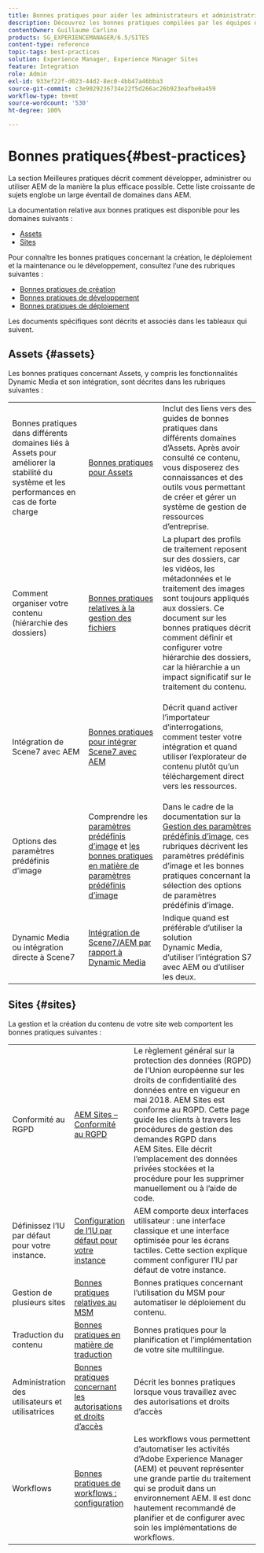```yaml
---
title: Bonnes pratiques pour aider les administrateurs et administratrices à être opérationnels
description: Découvrez les bonnes pratiques compilées par les équipes d’ingénierie et de conseil d’Adobe pour aider les administrateurs et administratrices à être opérationnels.
contentOwner: Guillaume Carlino
products: SG_EXPERIENCEMANAGER/6.5/SITES
content-type: reference
topic-tags: best-practices
solution: Experience Manager, Experience Manager Sites
feature: Integration
role: Admin
exl-id: 933ef22f-d023-44d2-8ec0-4bb47a46bba3
source-git-commit: c3e9029236734e22f5d266ac26b923eafbe0a459
workflow-type: tm+mt
source-wordcount: '530'
ht-degree: 100%

---
```


# Bonnes pratiques{#best-practices}

La section Meilleures pratiques décrit comment développer, administrer ou utiliser AEM de la manière la plus efficace possible. Cette liste croissante de sujets englobe un large éventail de domaines dans AEM.

La documentation relative aux bonnes pratiques est disponible pour les domaines suivants :

* [Assets](#assets)
* [Sites](#sites)

Pour connaître les bonnes pratiques concernant la création, le déploiement et la maintenance ou le développement, consultez l’une des rubriques suivantes :

* [Bonnes pratiques de création](/help/sites-authoring/best-practices.md)
* [Bonnes pratiques de développement](/help/sites-developing/best-practices.md)
* [Bonnes pratiques de déploiement](/help/sites-deploying/best-practices.md)

Les documents spécifiques sont décrits et associés dans les tableaux qui suivent.

## Assets {#assets}

Les bonnes pratiques concernant Assets, y compris les fonctionnalités Dynamic Media et son intégration, sont décrites dans les rubriques suivantes :

<table>
 <tbody>
  <tr>
   <td>Bonnes pratiques dans différents domaines liés à Assets pour améliorer la stabilité du système et les performances en cas de forte charge</td>
   <td><a href="/help/assets/best-practices-for-assets.md">Bonnes pratiques pour Assets</a></td>
   <td>Inclut des liens vers des guides de bonnes pratiques dans différents domaines d’Assets. Après avoir consulté ce contenu, vous disposerez des connaissances et des outils vous permettant de créer et gérer un système de gestion de ressources d’entreprise.</td>
  </tr>
  <tr>
   <td>Comment organiser votre contenu (hiérarchie des dossiers)</td>
   <td><a href="/help/assets/organize-assets.md">Bonnes pratiques relatives à la gestion des fichiers</a></td>
   <td>La plupart des profils de traitement reposent sur des dossiers, car les vidéos, les métadonnées et le traitement des images sont toujours appliqués aux dossiers. Ce document sur les bonnes pratiques décrit comment définir et configurer votre hiérarchie des dossiers, car la hiérarchie a un impact significatif sur le traitement du contenu. </td>
  </tr>
  <tr>
   <td>Intégration de Scene7 avec AEM</td>
   <td><a href="/help/sites-administering/scene7.md#best-practices-for-integrating-scene-with-aem">Bonnes pratiques pour intégrer Scene7 avec AEM</a></td>
   <td><p>Décrit quand activer l’importateur d’interrogations, comment tester votre intégration et quand utiliser l’explorateur de contenu plutôt qu’un téléchargement direct vers les ressources.</p> </td>
  </tr>
  <tr>
   <td>Options des paramètres prédéfinis d’image</td>
   <td>Comprendre les <a href="/help/assets/managing-image-presets.md#understanding-image-presets">paramètres prédéfinis d’image</a> et <a href="/help/assets/managing-image-presets.md#image-preset-options">les bonnes pratiques en matière de paramètres prédéfinis d’image</a></td>
   <td>Dans le cadre de la documentation sur la <a href="/help/assets/managing-image-presets.md">Gestion des paramètres prédéfinis d’image</a>, ces rubriques décrivent les paramètres prédéfinis d’image et les bonnes pratiques concernant la sélection des options de paramètres prédéfinis d’image.</td>
  </tr>
  <tr>
   <td>Dynamic Media ou intégration directe à Scene7</td>
   <td><a href="/help/sites-administering/scene7.md#aem-scene-integration-versus-dynamic-media">Intégration de Scene7/AEM par rapport à Dynamic Media</a></td>
   <td>Indique quand est préférable d’utiliser la solution Dynamic Media, d’utiliser l’intégration S7 avec AEM ou d’utiliser les deux.</td>
  </tr>
 </tbody>
</table>

## Sites {#sites}

La gestion et la création du contenu de votre site web comportent les bonnes pratiques suivantes :

<table>
 <tbody>
  <tr>
   <td>Conformité au RGPD</td>
   <td><a href="/help/sites-administering/gdpr-compliance-sites.md">AEM Sites – Conformité au RGPD</a></td>
   <td>Le règlement général sur la protection des données (RGPD) de l’Union européenne sur les droits de confidentialité des données entre en vigueur en mai 2018. AEM Sites est conforme au RGPD. Cette page guide les clients à travers les procédures de gestion des demandes RGPD dans AEM Sites. Elle décrit l’emplacement des données privées stockées et la procédure pour les supprimer manuellement ou à l’aide de code.</td>
  </tr>
  <tr>
   <td>Définissez l’IU par défaut pour votre instance.</td>
   <td><p><a href="/help/sites-authoring/select-ui.md#configuring-the-default-ui-for-your-instance">Configuration de l’IU par défaut pour votre instance</a></p> </td>
   <td>AEM comporte deux interfaces utilisateur : une interface classique et une interface optimisée pour les écrans tactiles. Cette section explique comment configurer l’IU par défaut de votre instance.</td>
  </tr>
  <tr>
   <td>Gestion de plusieurs sites</td>
   <td><a href="/help/sites-administering/msm-best-practices.md">Bonnes pratiques relatives au MSM</a></td>
   <td>Bonnes pratiques concernant l’utilisation du MSM pour automatiser le déploiement du contenu. </td>
  </tr>
  <tr>
   <td>Traduction du contenu</td>
   <td><a href="/help/sites-administering/tc-bp.md">Bonnes pratiques en matière de traduction</a></td>
   <td>Bonnes pratiques pour la planification et l’implémentation de votre site multilingue.</td>
  </tr>
  <tr>
   <td>Administration des utilisateurs et utilisatrices</td>
   <td><a href="/help/sites-administering/security.md#best-practices">Bonnes pratiques concernant les autorisations et droits d’accès</a></td>
   <td>Décrit les bonnes pratiques lorsque vous travaillez avec des autorisations et droits d’accès </td>
  </tr>
  <tr>
   <td>Workflows</td>
   <td><a href="/help/sites-developing/workflows-best-practices.md#configuration">Bonnes pratiques de workflows : configuration</a></td>
   <td>Les workflows vous permettent d’automatiser les activités d’Adobe Experience Manager (AEM) et peuvent représenter une grande partie du traitement qui se produit dans un environnement AEM. Il est donc hautement recommandé de planifier et de configurer avec soin les implémentations de workflows.</td>
  </tr>
 </tbody>
</table>
